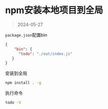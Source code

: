 # npm安装本地项目到全局

> 2024-05-27

`package.json`配置bin

```json
{
	"bin": {
      "todo": "./out/index.js"
   } 
}
```

安装到全局

```bash
npm install . -g
```

执行命令

```bash
todo -V
```